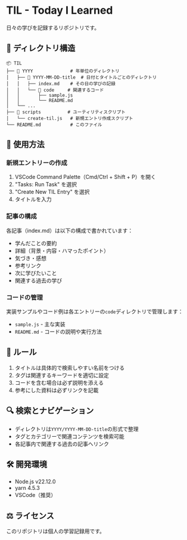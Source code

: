 # TIL - Today I Learned

日々の学びを記録するリポジトリです。

## 📁 ディレクトリ構造

```
📦 TIL
├── 📁 YYYY              # 年単位のディレクトリ
│   ├── 📁 YYYY-MM-DD-title  # 日付とタイトルごとのディレクトリ
│   │   ├── index.md    # その日の学びの記録
│   │   └── 📁 code     # 関連するコード
│   │       ├── sample.js
│   │       └── README.md
│   └── ...
├── 📁 scripts          # ユーティリティスクリプト
│   └── create-til.js   # 新規エントリ作成スクリプト
└── README.md           # このファイル
```

## 🚀 使用方法

### 新規エントリーの作成

1. VSCode Command Palette（Cmd/Ctrl + Shift + P）を開く
2. "Tasks: Run Task" を選択
3. "Create New TIL Entry" を選択
4. タイトルを入力

### 記事の構成

各記事（index.md）は以下の構成で書かれています：

- 学んだことの要約
- 詳細（背景・内容・ハマったポイント）
- 気づき・感想
- 参考リンク
- 次に学びたいこと
- 関連する過去の学び

### コードの管理

実装サンプルやコード例は各エントリーの`code`ディレクトリで管理します：

- `sample.js` - 主な実装
- `README.md` - コードの説明や実行方法

## 📝 ルール

1. タイトルは具体的で検索しやすい名前をつける
2. タグは関連するキーワードを適切に設定
3. コードを含む場合は必ず説明を添える
4. 参考にした資料は必ずリンクを記載

## 🔍 検索とナビゲーション

- ディレクトリは`YYYY/YYYY-MM-DD-title`の形式で整理
- タグとカテゴリーで関連コンテンツを検索可能
- 各記事内で関連する過去の記事へリンク

## 🛠 開発環境

- Node.js v22.12.0
- yarn 4.5.3
- VSCode（推奨）

## ⚖️ ライセンス

このリポジトリは個人の学習記録用です。
